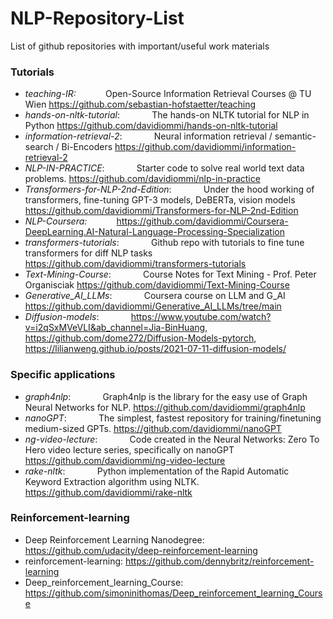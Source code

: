# NLP-Repository-List
List of github repositories with important/useful work materials

### Tutorials
- _teaching-IR:_            $~~~~~~~~~~$          Open-Source Information Retrieval Courses @ TU Wien https://github.com/sebastian-hofstaetter/teaching
- _hands-on-nltk-tutorial_: $~~~~~~~~~~~$         The hands-on NLTK tutorial for NLP in Python https://github.com/davidiommi/hands-on-nltk-tutorial
- _information-retrieval-2_: $~~~~~~~~~~~$         Neural information retrieval / semantic-search / Bi-Encoders https://github.com/davidiommi/information-retrieval-2
- _NLP-IN-PRACTICE_: $~~~~~~~~~~~$                     Starter code to solve real world text data problems.  https://github.com/davidiommi/nlp-in-practice
- _Transformers-for-NLP-2nd-Edition_: $~~~~~~~~~~~$    Under the hood working of transformers, fine-tuning GPT-3 models, DeBERTa, vision models https://github.com/davidiommi/Transformers-for-NLP-2nd-Edition
- _NLP-Coursera:_            $~~~~~~~~~~$          https://github.com/davidiommi/Coursera-DeepLearning.AI-Natural-Language-Processing-Specialization
- _transformers-tutorials_: $~~~~~~~~~~~$           Github repo with tutorials to fine tune transformers for diff NLP tasks https://github.com/davidiommi/transformers-tutorials
- _Text-Mining-Course_: $~~~~~~~~~~~$                  Course Notes for Text Mining - Prof. Peter Organisciak https://github.com/davidiommi/Text-Mining-Course
- _Generative_AI_LLMs_: $~~~~~~~~~~~$                  Coursera course on LLM and G_AI https://github.com/davidiommi/Generative_AI_LLMs/tree/main
- _Diffusion-models_: $~~~~~~~~~~~$                  https://www.youtube.com/watch?v=i2qSxMVeVLI&ab_channel=Jia-BinHuang, https://github.com/dome272/Diffusion-Models-pytorch, 
                                                     https://lilianweng.github.io/posts/2021-07-11-diffusion-models/


### Specific applications
- _graph4nlp_: $~~~~~~~~~~~$                          Graph4nlp is the library for the easy use of Graph Neural Networks for NLP. https://github.com/davidiommi/graph4nlp
- _nanoGPT_: $~~~~~~~~~~~$                             The simplest, fastest repository for training/finetuning medium-sized GPTs. https://github.com/davidiommi/nanoGPT
- _ng-video-lecture_: $~~~~~~~~~~~$                   Code created in the Neural Networks: Zero To Hero video lecture series, specifically on nanoGPT https://github.com/davidiommi/ng-video-lecture
- _rake-nltk_: $~~~~~~~~~~~$                          Python implementation of the Rapid Automatic Keyword Extraction algorithm using NLTK. https://github.com/davidiommi/rake-nltk

### Reinforcement-learning

- Deep Reinforcement Learning Nanodegree: https://github.com/udacity/deep-reinforcement-learning
- reinforcement-learning: https://github.com/dennybritz/reinforcement-learning
- Deep_reinforcement_learning_Course: https://github.com/simoninithomas/Deep_reinforcement_learning_Course

  
